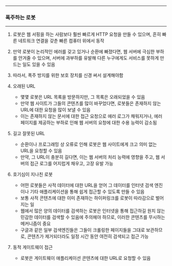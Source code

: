 -----
### 폭주하는 로봇
-----
1. 로봇은 웹 서핑을 하는 사람보다 훨씬 빠르게 HTTP 요청을 만들 수 있으며, 흔히 빠른 네트워크 연결을 갖춘 빠른 컴퓨터 위에서 동작
2. 만약 로봇이 논리적인 에러를 갖고 있거나 순환에 빠졌다면, 웹 서버에 극심한 부하를 안겨줄 수 있으며, 서버에 과부하를 유발해 다른 누구에게도 서비스를 못하게 만드는 일도 있을 수 있음
3. 따라서, 폭주 방지를 위한 보호 장치를 신경 써서 설계해야함
4. 오래된 URL
   - 몇몇 로봇은 URL 목록을 방문하지만, 그 목록은 오래되었을 수 있음
   - 만약 웹 사이트가 그들의 콘텐츠를 많이 바꾸었다면, 로봇들은 존재하지 않는 URL에 대한 요청을 많이 보낼 수 있음
   - 이는 존재하지 않는 문서에 대한 접근 요청으로 에러 로그가 채워지거나, 에러 페이지를 제공하는 부하로 인해 웹 서버의 요청에 대한 수용 능력이 감소됨

5. 길고 잘못된 URL
   - 순환이나 프로그래밍 상 오류로 인해 로봇은 웹 사이트에게 크고 의미 없는 URL을 요청할 수 있음
   - 만약, 그 URL이 충분히 길다면, 이는 웹 서버의 처리 능력에 영향을 주고, 웹 서버의 접근 로그를 어지럽게 채우고, 고장 유발 가능

6. 호기심이 지나친 로봇
   - 어떤 로봇들은 사적 데이터에 대한 URL을 얻어 그 데이터를 인터넷 검색 엔진이나 기타 애플리케이션을 통해 쉽게 접근할 수 있도록 만들 수 있음
   - 보통 사적 콘텐츠에 대한 이미 존재하는 하이퍼링크를 로봇이 따라감으로 벌어지는 일
   - 웹에서 많은 양의 데이터를 검색하는 로봇은 인터넷을 통해 접근하길 원치 않는 민감한 데이터를 검색할 수 있음에 주의헤야 하므로, 이러한 콘텐츠를 무시하는 메커니즘이 중요
   - 구글과 같은 일부 검색엔진들은 그들이 크롤링한 페이지들을 그대로 보관하므로, 콘텐츠가 제거되더라도 일정 시간 동안 여전히 검색되고 접근 가능

7. 동적 게이트웨이 접근
   - 로봇은 게이트웨이 애플리케이션 콘텐츠에 대한 URL로 요청할 수 있음
  
